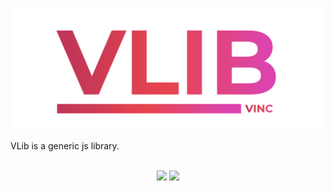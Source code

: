 <p align="center">
<img src="https://github.com/vandenberghinc/vlib/blob/main/dev/media/icon/stroke.png?raw=true" alt="VWeb" width="500">
</p>  
VLib is a generic js library.
<br><br>
<p align="center">
    <img src="https://img.shields.io/badge/version-1.2.9-orange">
    <img src="https://img.shields.io/badge/status-maintained-forestgreen">
</p> 
<br><br>